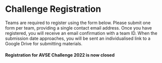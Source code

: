# Challenge Registration
Teams are required to register using the form below. Please submit one form per team, providing a single contact email address. Once you have registered, you will receive an email confirmation with a team ID. When the submission date approaches, you will be sent an individualised link to a Google Drive for submitting materials.
#### Registration for AVSE Challenge 2022 is now closed

<!-- <iframe src="https://docs.google.com/forms/d/e/1FAIpQLSc4TZzkRF3IXwx3q9dcB9hTIirr0Ky6d0PL76xyQ388NOX_3A/viewform?embedded=true" width="640" height="814" frameborder="0" marginheight="0" marginwidth="0">Loading…</iframe> -->